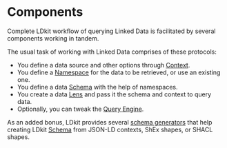# Components

Complete LDkit workflow of querying Linked Data is facilitated by several
components working in tandem.

The usual task of working with Linked Data comprises of these protocols:

- You define a data source and other options through
  [Context](./components/context).
- You define a [Namespace](./components/namespaces) for the data to be
  retrieved, or use an existing one.
- You define a data [Schema](./components/schema) with the help of namespaces.
- You create a data [Lens](./components/lens) and pass it the schema and context
  to query data.
- Optionally, you can tweak the [Query Engine](./components/query-engine).

As an added bonus, LDkit provides several
[schema generators](./components/schema-generators) that help creating LDkit
[Schema](./components/schema) from JSON-LD contexts, ShEx shapes, or SHACL
shapes.
